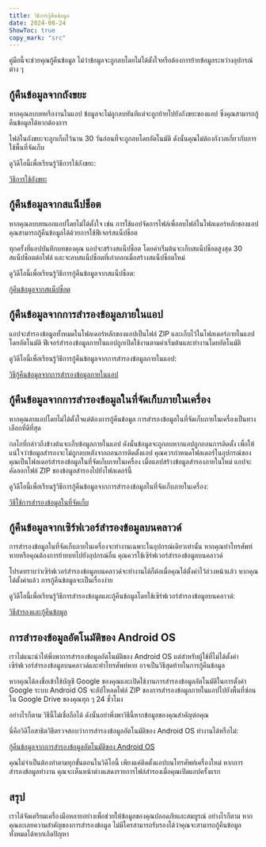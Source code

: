 ```yaml
---
title: วิธีการกู้คืนข้อมูล  
date: 2024-08-24  
ShowToc: true
copy_mark: "src"
---
```


คู่มือนี้จะช่วยคุณกู้คืนข้อมูล ไม่ว่าข้อมูลจะถูกลบโดยไม่ได้ตั้งใจหรือต้องการย้ายข้อมูลระหว่างอุปกรณ์ต่าง ๆ

## กู้คืนข้อมูลจากถังขยะ

หากคุณลบบทหรืองานในแอป ข้อมูลจะไม่ถูกลบทันทีแต่จะถูกย้ายไปยังถังขยะของแอป ซึ่งคุณสามารถกู้คืนข้อมูลได้หากต้องการ

ไฟล์ในถังขยะจะถูกเก็บไว้นาน 30 วันก่อนที่จะถูกลบโดยอัตโนมัติ ดังนั้นคุณไม่ต้องกังวลเกี่ยวกับการใช้พื้นที่จัดเก็บ

ดูวิดีโอนี้เพื่อเรียนรู้วิธีการใช้ถังขยะ:  

[วิธีการใช้ถังขยะ](https://youtube.com/shorts/WUrHmY4-T30?feature=share)

## กู้คืนข้อมูลจากสแน็ปช็อต

หากคุณลบบทนอกแอปโดยไม่ได้ตั้งใจ เช่น การใช้แอปจัดการไฟล์เพื่อลบไฟล์ในโฟลเดอร์หลักของแอป คุณสามารถกู้คืนข้อมูลได้ด้วยการใช้ฟีเจอร์สแน็ปช็อต

ทุกครั้งที่แอปบันทึกบทของคุณ แอปจะสร้างสแน็ปช็อต โดยค่าเริ่มต้นจะเก็บสแน็ปช็อตสูงสุด 30 สแน็ปช็อตต่อไฟล์ และจะลบสแน็ปช็อตที่เก่าออกเมื่อสร้างสแน็ปช็อตใหม่

ดูวิดีโอนี้เพื่อเรียนรู้วิธีการกู้คืนข้อมูลจากสแน็ปช็อต:  

[กู้คืนข้อมูลจากสแน็ปช็อต](https://youtu.be/QRlzmj-Vp88)

## กู้คืนข้อมูลจากการสำรองข้อมูลภายในแอป

แอปจะสำรองข้อมูลทั้งหมดในโฟลเดอร์หลักของแอปเป็นไฟล์ ZIP และเก็บไว้ในโฟลเดอร์ภายในแอปโดยอัตโนมัติ ฟีเจอร์สำรองข้อมูลภายในแอปถูกเปิดใช้งานตามค่าเริ่มต้นและทำงานโดยอัตโนมัติ

ดูวิดีโอนี้เพื่อเรียนรู้วิธีการกู้คืนข้อมูลจากการสำรองข้อมูลภายในแอป:  

[วิธีกู้คืนข้อมูลจากการสำรองข้อมูลภายในแอป](https://youtube.com/shorts/GAOLcbpsCHQ?feature=share)

## กู้คืนข้อมูลจากการสำรองข้อมูลในที่จัดเก็บภายในเครื่อง

หากคุณลบแอปโดยไม่ได้ตั้งใจแต่ต้องการกู้คืนข้อมูล การสำรองข้อมูลในที่จัดเก็บภายในเครื่องเป็นทางเลือกที่ดีที่สุด

กลไกที่กล่าวถึงข้างต้นจะเก็บข้อมูลภายในแอป ดังนั้นข้อมูลจะถูกลบหากแอปถูกถอนการติดตั้ง เพื่อให้แน่ใจว่าข้อมูลสำรองจะไม่ถูกลบหลังจากถอนการติดตั้งแอป คุณควรกำหนดโฟลเดอร์ในอุปกรณ์ของคุณเป็นโฟลเดอร์สำรองข้อมูลในที่จัดเก็บภายในเครื่อง เมื่อแอปสร้างข้อมูลสำรองภายในใหม่ แอปจะคัดลอกไฟล์ ZIP ของข้อมูลสำรองไปยังโฟลเดอร์นี้

ดูวิดีโอนี้เพื่อเรียนรู้วิธีการกู้คืนข้อมูลจากการสำรองข้อมูลในที่จัดเก็บภายในเครื่อง:  

[วิธีใช้การสำรองข้อมูลในที่จัดเก็บ](https://youtu.be/Y-M5V3OKWM8)

## กู้คืนข้อมูลจากเซิร์ฟเวอร์สำรองข้อมูลบนคลาวด์

การสำรองข้อมูลในที่จัดเก็บภายในเครื่องจะทำงานเฉพาะในอุปกรณ์เดียวเท่านั้น หากคุณทำโทรศัพท์หายหรือคุณต้องการย้ายบทไปยังอุปกรณ์อื่น คุณควรใช้เซิร์ฟเวอร์สำรองข้อมูลบนคลาวด์

โปรดทราบว่าเซิร์ฟเวอร์สำรองข้อมูลบนคลาวด์จะทำงานได้ก็ต่อเมื่อคุณได้ตั้งค่าไว้ล่วงหน้าแล้ว หากคุณได้ตั้งค่าแล้ว การกู้คืนข้อมูลจะเป็นเรื่องง่าย

ดูวิดีโอนี้เพื่อเรียนรู้วิธีการสำรองข้อมูลและกู้คืนข้อมูลโดยใช้เซิร์ฟเวอร์สำรองข้อมูลบนคลาวด์:  

[วิธีสำรองและกู้คืนข้อมูล](https://youtube.com/shorts/F2UTxySivO4)

## การสำรองข้อมูลอัตโนมัติของ Android OS

เราไม่แนะนำให้พึ่งพาการสำรองข้อมูลอัตโนมัติของ Android OS แต่สำหรับผู้ใช้ที่ไม่ได้ตั้งค่าเซิร์ฟเวอร์สำรองข้อมูลบนคลาวด์และทำโทรศัพท์หาย อาจเป็นวิธีสุดท้ายในการกู้คืนข้อมูล

หากคุณได้ลงชื่อเข้าใช้บัญชี Google ของคุณและเปิดใช้งานการสำรองข้อมูลอัตโนมัติในการตั้งค่า Google ระบบ Android OS จะอัปโหลดไฟล์ ZIP ของการสำรองข้อมูลภายในแอปไปยังพื้นที่ซ่อนใน Google Drive ของคุณทุก ๆ 24 ชั่วโมง

อย่างไรก็ตาม วิธีนี้ไม่เชื่อถือได้ ดังนั้นอย่าพึ่งพาวิธีนี้หากข้อมูลของคุณสำคัญต่อคุณ

นี่คือวิดีโอสาธิตวิธีตรวจสอบว่าการสำรองข้อมูลอัตโนมัติของ Android OS ทำงานได้หรือไม่:  

[กู้คืนข้อมูลจากการสำรองข้อมูลอัตโนมัติของ Android OS](https://youtu.be/PMrsCCpMebk)

คุณไม่จำเป็นต้องทำตามทุกขั้นตอนในวิดีโอนี้ เพียงแค่ติดตั้งแอปบนโทรศัพท์เครื่องใหม่ หากการสำรองข้อมูลทำงาน คุณจะเห็นหน้าต่างแสดงรายการไฟล์สำรองเมื่อคุณเปิดแอปครั้งแรก

## สรุป

เราได้จัดเตรียมเครื่องมือหลายอย่างเพื่อช่วยให้ข้อมูลของคุณปลอดภัยและสมบูรณ์ อย่างไรก็ตาม หากคุณละเลยความสำคัญของการสำรองข้อมูล ไม่มีใครสามารถรับรองได้ว่าคุณจะสามารถกู้คืนข้อมูลทั้งหมดได้หากเกิดปัญหา
